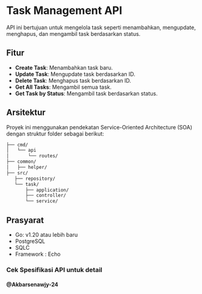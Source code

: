 # Task Management API

API ini bertujuan untuk mengelola task seperti menambahkan, mengupdate, menghapus, dan mengambil task berdasarkan status.

## Fitur

- **Create Task**: Menambahkan task baru.
- **Update Task**: Mengupdate task berdasarkan ID.
- **Delete Task**: Menghapus task berdasarkan ID.
- **Get All Tasks**: Mengambil semua task.
- **Get Task by Status**: Mengambil task berdasarkan status.

## Arsitektur

Proyek ini menggunakan pendekatan Service-Oriented Architecture (SOA) dengan struktur folder sebagai berikut:

```bash
├── cmd/
│   └── api
│       └── routes/
├── common/
│   ├── helper/
├── src/
   ├── repository/
   └── task/
       ├── application/
       ├── controller/
       └── service/
```
## Prasyarat
- Go: v1.20 atau lebih baru
- PostgreSQL
- SQLC
- Framework : Echo

### Cek Spesifikasi API untuk detail
#### @Akbarsenawjy-24